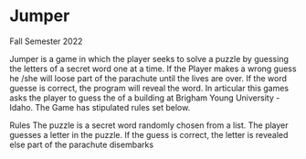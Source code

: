 # Jumper
Fall Semester 2022


Jumper is a game in which the player seeks to solve a puzzle by guessing the letters of a secret word one at a time. If the Player makes a wrong guess he /she will loose part of the parachute until the lives are over. If the word guesse is correct, the program will reveal the word. In articular this games asks the player to guess the of a building at Brigham Young University - Idaho. The Game has stipulated rules set below.

Rules
The puzzle is a secret word randomly chosen from a list.
The player guesses a letter in the puzzle.
If the guess is correct, the letter is revealed else part of the parachute disembarks
